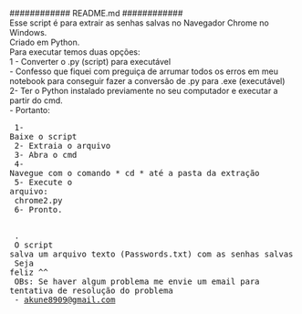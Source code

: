 ############ README.md ############ <br>
Esse script é para extrair as senhas salvas no Navegador Chrome no Windows.  <br>
Criado em Python. <br>
Para executar temos duas opções: <br>
1 - Converter o .py (script) para executável  <br>
    - Confesso que fiquei com preguiça de arrumar todos os erros em meu notebook para conseguir fazer a conversão de .py para .exe  (executável)  <br>
2-  Ter o Python instalado previamente no seu computador e executar a partir do cmd.  <br>
    - Portanto: <br>
    <pre>
      1- Baixe o script  <br>
      2- Extraia o arquivo <br>
      3- Abra o cmd  <br>
      4- Navegue com o comando * cd * até a pasta da extração  <br>
      5- Execute o arquivo:  <br>
          chrome2.py   <br>
      6- Pronto. <br>
      <pre>
. <br>
O script salva um arquivo texto (Passwords.txt) com as senhas salvas  <br>
Seja feliz ^^ <br>
OBs: Se haver algum problema me envie um email para tentativa de resolução do problema  <br>
      - akune8909@gmail.com  <br>
